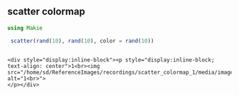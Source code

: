 ## scatter colormap

```julia
using Makie

 scatter(rand(10), rand(10), color = rand(10))


```
```@raw html

<div style="display:inline-block"><p style="display:inline-block; text-align: center">1<br><img src="/home/sd/ReferenceImages/recordings/scatter_colormap_1/media/image.jpg" alt="1<br>">
</p></div>
```
